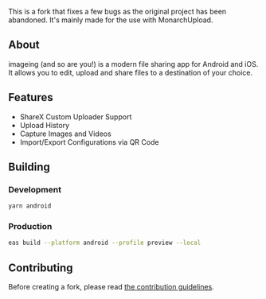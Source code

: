 This is a fork that fixes a few bugs as the original project has been abandoned. It's mainly made for the use with MonarchUpload.
## About

imageing (and so are you!) is a modern file sharing app for Android and iOS.
It allows you to edit, upload and share files to a destination of your choice.

## Features

- ShareX Custom Uploader Support
- Upload History
- Capture Images and Videos
- Import/Export Configurations via QR Code

## Building

### Development

```bash
yarn android
```

### Production

```bash
eas build --platform android --profile preview --local
```

## Contributing

Before creating a fork, please read [the contribution guidelines](https://github.com/imageingapp/imageing/tree/main/.github/CONTRIBUTING.md).
